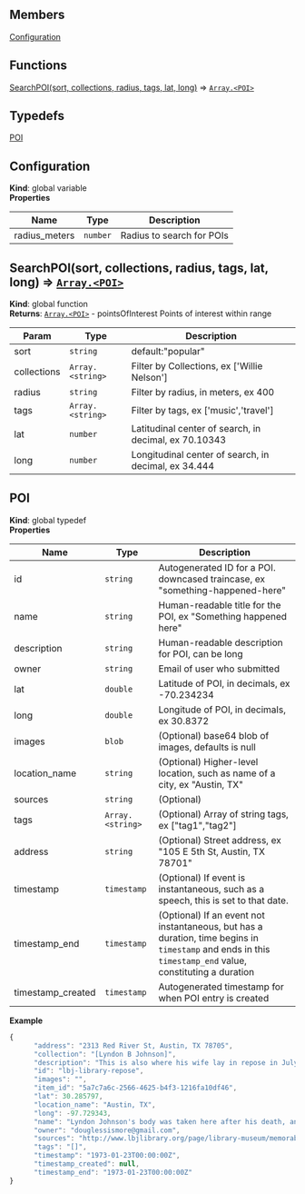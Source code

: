 ## Members

<dl>
<dt><a href="#Configuration">Configuration</a></dt>
<dd></dd>
</dl>

## Functions

<dl>
<dt><a href="#SearchPOI">SearchPOI(sort, collections, radius, tags, lat, long)</a> ⇒ <code><a href="#POI">Array.&lt;POI&gt;</a></code></dt>
<dd></dd>
</dl>

## Typedefs

<dl>
<dt><a href="#POI">POI</a></dt>
<dd></dd>
</dl>

<a name="Configuration"></a>

## Configuration
**Kind**: global variable  
**Properties**

| Name | Type | Description |
| --- | --- | --- |
| radius_meters | <code>number</code> | Radius to search for POIs |

<a name="SearchPOI"></a>

## SearchPOI(sort, collections, radius, tags, lat, long) ⇒ [<code>Array.&lt;POI&gt;</code>](#POI)
**Kind**: global function  
**Returns**: [<code>Array.&lt;POI&gt;</code>](#POI) - pointsOfInterest Points of interest within range  

| Param | Type | Description |
| --- | --- | --- |
| sort | <code>string</code> | default:"popular" |
| collections | <code>Array.&lt;string&gt;</code> | Filter by Collections, ex ['Willie Nelson'] |
| radius | <code>string</code> | Filter by radius, in meters, ex 400 |
| tags | <code>Array.&lt;string&gt;</code> | Filter by tags, ex ['music','travel'] |
| lat | <code>number</code> | Latitudinal center of search, in decimal, ex 70.10343 |
| long | <code>number</code> | Longitudinal center of search, in decimal, ex 34.444 |

<a name="POI"></a>

## POI
**Kind**: global typedef  
**Properties**

| Name | Type | Description |
| --- | --- | --- |
| id | <code>string</code> | Autogenerated ID for a POI. downcased traincase, ex "something-happened-here" |
| name | <code>string</code> | Human-readable title for the POI, ex "Something happened here" |
| description | <code>string</code> | Human-readable description for POI, can be long |
| owner | <code>string</code> | Email of user who submitted |
| lat | <code>double</code> | Latitude of POI, in decimals, ex -70.234234 |
| long | <code>double</code> | Longitude of POI, in decimals, ex 30.8372 |
| images | <code>blob</code> | (Optional) base64 blob of images, defaults is null |
| location_name | <code>string</code> | (Optional) Higher-level location, such as name of a city, ex "Austin, TX" |
| sources | <code>string</code> | (Optional) |
| tags | <code>Array.&lt;string&gt;</code> | (Optional) Array of string tags, ex ["tag1","tag2"] |
| address | <code>string</code> | (Optional) Street address, ex "105 E 5th St, Austin, TX 78701" |
| timestamp | <code>timestamp</code> | (Optional) If event is instantaneous, such as a speech, this is set to that date. |
| timestamp_end | <code>timestamp</code> | (Optional) If an event not instantaneous, but has a duration, time begins in `timestamp` and ends in this `timestamp_end` value, constituting a duration |
| timestamp_created | <code>timestamp</code> | Autogenerated timestamp for when POI entry is created |

**Example**  
```js
{
      "address": "2313 Red River St, Austin, TX 78705",
      "collection": "[Lyndon B Johnson]",
      "description": "This is also where his wife lay in repose in July of 2007",
      "id": "lbj-library-repose",
      "images": "",
      "item_id": "5a7c7a6c-2566-4625-b4f3-1216fa10df46",
      "lat": 30.285797,
      "location_name": "Austin, TX",
      "long": -97.729343,
      "name": "Lyndon Johnson's body was taken here after his death, and more than 32,000 people attended to pay their last respects.",
      "owner": "douglessismore@gmail.com",
      "sources": "http://www.lbjlibrary.org/page/library-museum/memorable-moments-at-the-lbj-library",
      "tags": "[]",
      "timestamp": "1973-01-23T00:00:00Z",
      "timestamp_created": null,
      "timestamp_end": "1973-01-23T00:00:00Z"
}
```
